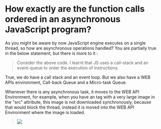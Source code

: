 # How exactly are the function calls ordered in an asynchronous JavaScript program?

As you might be aware by now JavaScript engine executes on a single thread, so how are asynchronous operations handled? You are partially true in the below statement, but there is more to it :

> Consider the above code. I learnt that JS uses a call-stack and an event-queue to order the execution of instructions.

True, we do have a call stack and an event loop. But we also have a WEB APIs environment, Call-back Queue and a Micro-task Queue.

Whenever there is any asynchronous task, it moves to the WEB API Environment, for example, when you have an tag with a very large image in the "src" attribute, this image is not downloaded synchronously, because that would block the thread, instead it is moved into the WEB API Environment where the image is loaded.

> <img src="largeimg.jpg">